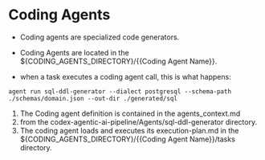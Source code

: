 # Coding Agents


- Coding agents are specialized code generators.

- Coding Agents are located in the ${CODING_AGENTS_DIRECTORY}/{{Coding Agent Name}}.  

- when a task executes a coding agent call, this is what happens:

```text
agent run sql-ddl-generator --dialect postgresql --schema-path ./schemas/domain.json --out-dir ./generated/sql
```

1. The Coding agent definition is contained in the agents_context.md 
2. from the codex-agentic-ai-pipeline/Agents/sql-ddl-generator directory.
2. The coding agent loads and executes its execution-plan.md in the ${CODING_AGENTS_DIRECTORY}/{{Coding Agent Name}}/tasks directory.